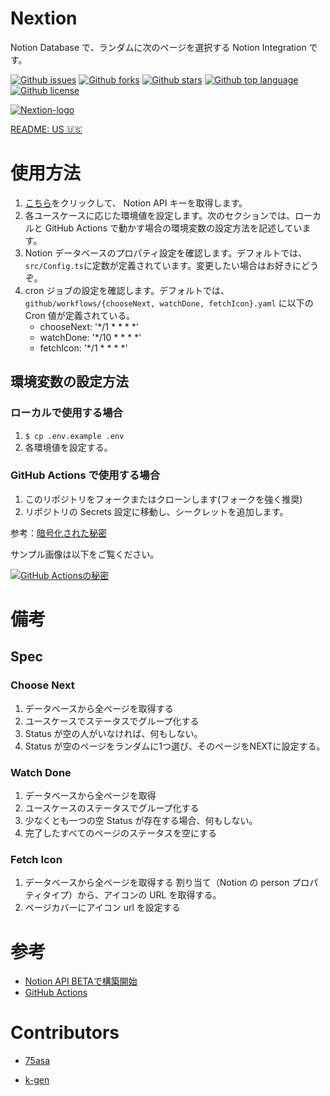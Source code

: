 # Nextion

Notion Database で、ランダムに次のページを選択する Notion Integration です。

[![Github issues](https://img.shields.io/github/issues/tam-bourine/Nextion)](https://github.com/tam-bourine/Nextion/issues)
[![Github forks](https://img.shields.io/github/forks/tam-bourine/Nextion)](https://github.com/tam-bourine/Nextion/network/members)
[![Github stars](https://img.shields.io/github/stars/tam-bourine/Nextion)](https://github.com/tam-bourine/Nextion/stargazers)
[![Github top language](https://img.shields.io/github/languages/top/tam-bourine/Nextion)](https://github.com/tam-bourine/Nextion/)
[![Github license](https://img.shields.io/github/license/tam-bourine/Nextion)](https://github.com/tam-bourine/Nextion/)

[![Nextion-logo](https://github.com/tam-bourine/Nextion/blob/main/docs/images/Nextion-log.png)](https://github.com/tam-bourine/Nextion/blob/main/docs/images/Nextion-log.png)

[README: US 🇺🇸 ](https://github.com/tam-bourine/Nextion/blob/main/README.md)

# 使用方法

1. [こちら](https://developers.notion.com/)をクリックして、 Notion API キーを取得します。
1. 各ユースケースに応じた環境値を設定します。次のセクションでは、ローカルと GitHub Actions で動かす場合の環境変数の設定方法を記述しています。
1. Notion データベースのプロパティ設定を確認します。デフォルトでは、`src/Config.ts`に定数が定義されています。変更したい場合はお好きにどうぞ。
1. cron ジョブの設定を確認します。デフォルトでは、`github/workflows/{chooseNext, watchDone, fetchIcon}.yaml` に以下の Cron 値が定義されている。
    - chooseNext: '*/1 * * * *'
    - watchDone: '*/10 * * * *'
    - fetchIcon: '*/1 * * * *'

## 環境変数の設定方法

### ローカルで使用する場合

1. `$ cp .env.example .env`
1. 各環境値を設定する。
### GitHub Actions で使用する場合

1. このリポジトリをフォークまたはクローンします(フォークを強く推奨)
1. リポジトリの Secrets 設定に移動し、シークレットを追加します。

参考：[暗号化された秘密](https://docs.github.com/en/actions/security-guides/encrypted-secrets)

サンプル画像は以下をご覧ください。

[![GitHub Actionsの秘密](https://github.com/tam-bourine/Nextion/blob/main/docs/images/github-setttings-Secrets.png)](https://github.com/tam-bourine/Nextion/blob/main/docs/images/github-setttings-Secrets.png)

# 備考

## Spec

### Choose Next

1. データベースから全ページを取得する
1. ユースケースでステータスでグループ化する
1. Status が空の人がいなければ、何もしない。
1. Status が空のページをランダムに1つ選び、そのページをNEXTに設定する。

### Watch Done

1. データベースから全ページを取得
1. ユースケースのステータスでグループ化する
1. 少なくとも一つの空 Status が存在する場合、何もしない。
1. 完了したすべてのページのステータスを空にする

### Fetch Icon

1. データベースから全ページを取得する
割り当て（Notion の person プロパティタイプ）から、アイコンの URL を取得する。
1. ページカバーにアイコン url を設定する


# 参考

- [Notion API BETAで構築開始](https://developers.notion.com/)
- [GitHub Actions](https://github.co.jp/features/actions)

# Contributors

- [75asa](https://github.com/75asa)

- [k-gen](https://github.com/k-gen)

